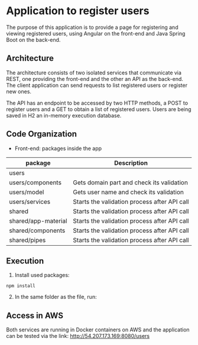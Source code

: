 # Application to register users

The purpose of this application is to provide a page for registering and viewing registered users, using Angular on the front-end and Java Spring Boot on the back-end.

## Architecture

The architecture consists of two isolated services that communicate via REST, one providing the front-end and the other an API as the back-end. The client application can send requests to list registered users or register new ones.

The API has an endpoint to be accessed by two HTTP methods, a POST to register users and a GET to obtain a list of registered users. Users are being saved in H2 an in-memory execution database.


## Code Organization

- Front-end: packages inside the app

| package | Description |
| --- | --- |
| users |  |
| users/components | Gets domain part and check its validation |
| users/model | Gets user name and check its validation |
| users/services | Starts the validation process after API call |
| shared | Starts the validation process after API call |
| shared/app-material | Starts the validation process after API call |
| shared/components | Starts the validation process after API call |
| shared/pipes | Starts the validation process after API call |

## Execution

1. Install used packages:

`npm install`

2. In the same folder as the file, run:


## Access in AWS

Both services are running in Docker containers on AWS and the application can be tested via the link: http://54.207.173.169:8080/users



